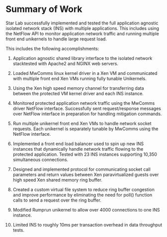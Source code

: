 
Summary of Work
===============

Star Lab successfully implemented and tested the full application agnostic isolated network stack (INS) with multiple applications. This includes using the NetFlow API to monitor application network traffic and running multiple front end unikernels to handle large request load.

This includes the following accomplishments:

1.  Application agnostic shared library interface to the isolated network stacktested with Apache2 and NGINX web servers.

2. Loaded MwComms linux kernel driver in a Xen VM and communicated with multiple front end Xen VMs running fully tunable Unikernels.

3. Using the Xen high speed memory channel for transferring data between the protected VM kernel driver and each INS instance.

4. Monitored protected application network traffic using the MwComms driver NetFlow interface. Successfully sent request/response  messages over NetFlow interface in preparation for handling mitigation commands.

5. Run multiple unikernel front end Xen VMs to handle network socket requests. Each unikernel is separately tunable by MwComms using the NetFlow interface.

6. Implemented a front end load balancer used to spin up new INS instances that dynamically handle network traffic flowing to the protected application. Tested with 23 INS instances supporting 10,350 simultaneous connections.

7. Designed and implemented protocol for communicating socket call parameters and return values between Xen paravirtualized guests over high speed Xen shared memory ring buffer.

8. Created a custom virtual file system to reduce ring buffer congestion and improve performance by eliminating the need for poll() function calls to send a request over the ring buffer.

9. Modified Rumprun unikernel to allow over 4000 connections to one INS instance.

10. Limited INS to roughly 10ms per transaction overhead in data throughput tests.
